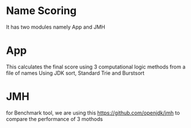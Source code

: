 # Name Scoring 
It has two modules
namely App and JMH

# App
This calculates the final score using 3 computational logic methods from a file of names
Using JDK sort, Standard Trie and Burstsort

# JMH
for Benchmark tool, we are using this https://github.com/openjdk/jmh
to compare the performance of 3 mothods
